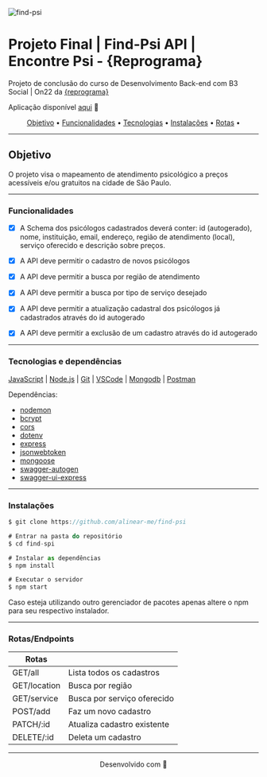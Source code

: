 ![find-psi](https://as1.ftcdn.net/v2/jpg/04/22/79/26/1000_F_422792693_9Y0ItAA1HJPS4WBW9oExd1g6bsFKDGhC.jpg "imagem disponível em freepik")

# Projeto Final | Find-Psi API | Encontre Psi - {Reprograma}  
Projeto de conclusão do curso de Desenvolvimento Back-end com B3 Social | On22 da [{reprograma}](https://reprograma.com.br/)

Aplicação disponível [aqui](https://find-psi.onrender.com/find-psi-documentacao/) 💜

 <p align="center">
 <a href="#objetivo">Objetivo</a> •
 <a href="#funcionalidades">Funcionalidades</a> • 
 <a href="#tecnologias">Tecnologias</a> • 
 <a href="#instalacoes">Instalações</a> • 
 <a href="#routes">Rotas</a> •
</p>

---

## Objetivo
O projeto visa o mapeamento de atendimento psicológico a preços acessíveis e/ou gratuitos na cidade de São Paulo.

---

### Funcionalidades


- [x] A Schema dos psicólogos cadastrados deverá conter: id (autogerado), nome, instituição, email, endereço, região de atendimento (local), serviço oferecido e descrição sobre preços. 
- [x] A API deve permitir o cadastro de novos psicólogos
- [x] A API deve permitir a busca por região de atendimento
- [x] A API deve permitir a busca por tipo de serviço desejado
- [x] A API deve permitir a atualização cadastral dos psicólogos já cadastrados através do id autogerado
- [x] A API deve permitir a exclusão de um cadastro através do id autogerado


---

### Tecnologias e dependências

[JavaScript](https://www.javascript.com/) |
[Node.js](https://nodejs.org/en) |
[Git](https://git-scm.com/) |
[VSCode](https://code.visualstudio.com/) |
[Mongodb](https://www.mongodb.com/pt-br) |
[Postman](https://documenter.getpostman.com/view/16821311/UVRAHSEo)


Dependências:
+ [nodemon](https://www.npmjs.com/package/nodemon) 
+ [bcrypt](https://www.npmjs.com/package/bcrypt) 
+ [cors](https://www.npmjs.com/package/cors) 
+ [dotenv](https://www.npmjs.com/package/dotenv) 
+ [express](https://www.npmjs.com/package/express) 
+ [jsonwebtoken](https://www.npmjs.com/package/jsonwebtoken) 
+ [mongoose](https://www.npmjs.com/package/mongoose) 
+ [swagger-autogen](https://www.npmjs.com/package/swagger-autogen) 
+ [swagger-ui-express](https://www.npmjs.com/package/swagger-ui-express) 

--- 

### Instalações

```javascript
$ git clone https://github.com/alinear-me/find-psi

# Entrar na pasta do repositório
$ cd find-spi

# Instalar as dependências
$ npm install

# Executar o servidor
$ npm start
```
Caso esteja utilizando outro gerenciador de pacotes apenas altere o npm para seu respectivo instalador.

---

### Rotas/Endpoints

| Rotas        |                             |
| ---------    | ------                      |  
| GET/all      | Lista todos os cadastros    |
| GET/location | Busca por região            |
| GET/service  | Busca por serviço oferecido |
| POST/add     | Faz um novo cadastro        |
| PATCH/:id    | Atualiza cadastro existente |
| DELETE/:id   | Deleta um cadastro          |

---

<p align="center">
  Desenvolvido com 💜
</p>
